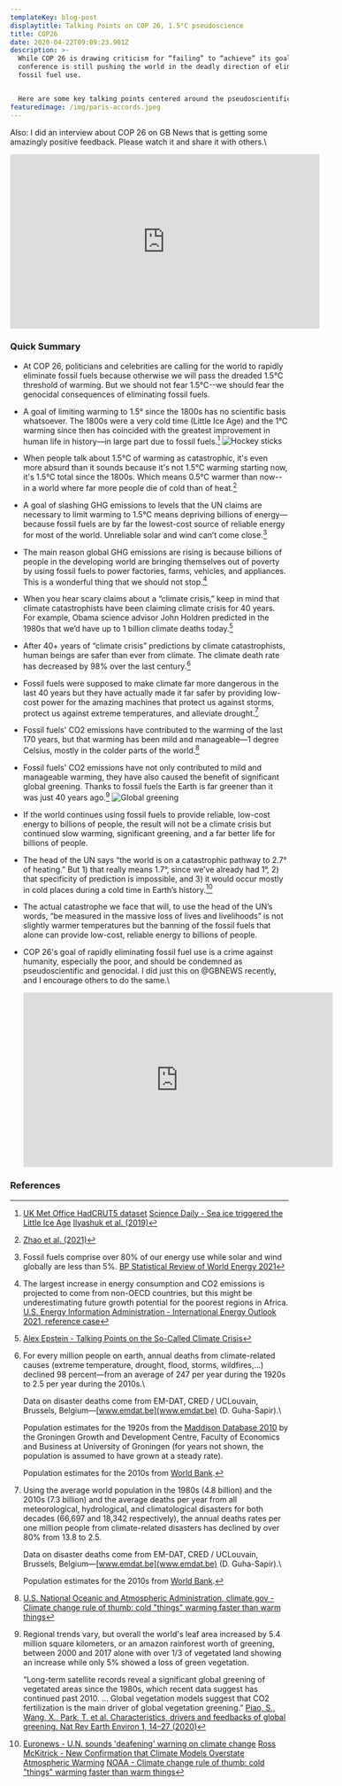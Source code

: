 ```yaml
---
templateKey: blog-post
displaytitle: Talking Points on COP 26, 1.5°C pseudoscience
title: COP26
date: 2020-04-22T09:09:23.901Z
description: >-
  While COP 26 is drawing criticism for “failing” to “achieve” its goals, this
  conference is still pushing the world in the deadly direction of eliminating
  fossil fuel use.


  Here are some key talking points centered around the pseudoscientific 1.5°C threshold of warming that is used to justify so much destruction.
featuredimage: /img/paris-accords.jpeg
---
```

Also: I did an interview about COP 26 on GB News that is getting some amazingly positive feedback. Please watch it and share it with others.\
<iframe width="560" height="315" src="https://www.youtube.com/embed/9dIUYY_Dq4E" title="YouTube video player" frameborder="0" allow="accelerometer; autoplay; clipboard-write; encrypted-media; gyroscope; picture-in-picture" allowfullscreen></iframe>

### Quick Summary

- At COP 26, politicians and celebrities are calling for the world to rapidly eliminate fossil fuels because otherwise we will pass the dreaded 1.5°C threshold of warming.
But we should not fear 1.5°C--we should fear the genocidal consequences of eliminating fossil fuels.

- A goal of limiting warming to 1.5° since the 1800s has no scientific basis whatsoever. The 1800s were a very cold time (Little Ice Age) and the 1°C warming since then has coincided with the greatest improvement in human life in history—in large part due to fossil fuels.[^1]
  ![Hockey sticks](/img/hydrocarbons-and-human-flourishing-hockey-sticks.png)

- When people talk about 1.5°C of warming as catastrophic, it's even more absurd than it sounds because it's not 1.5°C warming starting now, it's 1.5°C total since the 1800s. Which means 0.5°C warmer than now--in a world where far more people die of cold than of heat.[^2]

- A goal of slashing GHG emissions to levels that the UN claims are necessary to limit warming to 1.5°C means depriving billions of energy—because fossil fuels are by far the lowest-cost source of reliable energy for most of the world. Unreliable solar and wind can’t come close.[^3]

- The main reason global GHG emissions are rising is because billions of people in the developing world are bringing themselves out of poverty by using fossil fuels to power factories, farms, vehicles, and appliances. This is a wonderful thing that we should not stop.[^4]

- When you hear scary claims about a “climate crisis,” keep in mind that climate catastrophists have been claiming climate crisis for 40 years. For example, Obama science advisor John Holdren predicted in the 1980s that we’d have up to 1 billion climate deaths today.[^5]

- After 40+ years of “climate crisis” predictions by climate catastrophists, human beings are safer than ever from climate. The climate death rate has decreased by 98% over the last century.[^6]

- Fossil fuels were supposed to make climate far more dangerous in the last 40 years but they have actually made it far safer by providing low-cost power for the amazing machines that protect us against storms, protect us against extreme temperatures, and alleviate drought.[^7]

- Fossil fuels' CO2 emissions have contributed to the warming of the last 170 years, but that warming has been mild and manageable—1 degree Celsius, mostly in the colder parts of the world.[^8]

- Fossil fuels' CO2 emissions have not only contributed to mild and manageable warming, they have also caused the benefit of significant global greening. Thanks to fossil fuels the Earth is far greener than it was just 40 years ago.[^9]
  ![Global greening](/img/change_in_leaf_area.jpg)

- If the world continues using fossil fuels to provide reliable, low-cost energy to billions of people, the result will not be a climate crisis but continued slow warming, significant greening, and a far better life for billions of people.

- The head of the UN says “the world is on a catastrophic pathway to 2.7° of heating.” But 1) that really means 1.7°, since we’ve already had 1°, 2) that specificity of prediction is impossible, and 3) it would occur mostly in cold places during a cold time in Earth’s history.[^10]

- The actual catastrophe we face that will, to use the head of the UN’s words, “be measured in the massive loss of lives and livelihoods” is not slightly warmer temperatures but the banning of the fossil fuels that alone can provide low-cost, reliable energy to billions of people.

- COP 26's goal of rapidly eliminating fossil fuel use is a crime against humanity, especially the poor, and should be condemned as pseudoscientific and genocidal. I did just this on @GBNEWS recently, and I encourage others to do the same.\
  <iframe width="560" height="315" src="https://www.youtube.com/embed/9dIUYY_Dq4E" title="YouTube video player" frameborder="0" allow="accelerometer; autoplay; clipboard-write; encrypted-media; gyroscope; picture-in-picture" allowfullscreen></iframe>

### References

[^1]:
    [UK Met Office HadCRUT5 dataset](https://www.metoffice.gov.uk/hadobs/hadcrut5/)
    [Science Daily - Sea ice triggered the Little Ice Age](https://www.sciencedaily.com/releases/2020/09/200917105354.htm)
    [Ilyashuk et al. (2019)](https://doi.org/10.1007/s00382-018-4555-y)

[^2]: [Zhao et al. (2021)](https://doi.org/10.1016/S2542-5196(21)00081-4)

[^3]:
    Fossil fuels comprise over 80% of our energy use while solar and wind globally are less than 5%.
    [BP Statistical Review of World Energy 2021](<>)

[^4]:
    The largest increase in energy consumption and CO2 emissions is projected to come from non-OECD countries, but this might be underestimating future growth potential for the poorest regions in Africa.
    [U.S. Energy Information Administration - International Energy Outlook 2021, reference case](https://www.eia.gov/outlooks/aeo/data/browser/#/?id=10-IEO2021&region=0-0&cases=Reference&start=2010&end=2050&f=A&linechart=~~~~~~~~~~~~~~~~~~~~Reference-d210719.11-10-IEO2021~Reference-d210719.25-10-IEO2021&map=&ctype=linechart&sourcekey=0)

[^5]: [Alex Epstein - Talking Points on the So-Called Climate Crisis](https://energytalkingpoints.com/climate-crisis/)

[^6]:
    For every million people on earth, annual deaths from climate-related causes (extreme temperature, drought, flood, storms, wildfires,…) declined 98 percent—from an average of 247 per year during the 1920s to 2.5 per year during the 2010s.\

    Data on disaster deaths come from EM-DAT, CRED / UCLouvain, Brussels, Belgium—[www.emdat.be](www.emdat.be) (D. Guha-Sapir).\

    Population estimates for the 1920s from the [Maddison Database 2010](https://www.rug.nl/ggdc/historicaldevelopment/maddison/releases/maddison-database-2010) by the Groningen Growth and Development Centre, Faculty of Economics and Business at University of Groningen (for years not shown, the population is assumed to have grown at a steady rate).

    Population estimates for the 2010s from [World Bank](https://data.worldbank.org/indicator/SP.POP.TOTL).

[^7]:
    Using the average world population in the 1980s (4.8 billion) and the 2010s (7.3 billion) and the average deaths per year from all meteorological, hydrological, and climatological disasters for both decades (66,697 and 18,342 respectively), the annual deaths rates per one million people from climate-related disasters has declined by over 80% from 13.8 to 2.5.

    Data on disaster deaths come from EM-DAT, CRED / UCLouvain, Brussels, Belgium—[www.emdat.be](www.emdat.be) (D. Guha-Sapir).\

    Population estimates for the 2010s from [World Bank](https://data.worldbank.org/indicator/SP.POP.TOTL).

[^8]: [U.S. National Oceanic and Atmospheric Administration, climate.gov - Climate change rule of thumb: cold "things" warming faster than warm things](https://www.climate.gov/news-features/blogs/beyond-data/climate-change-rule-thumb-cold-things-warming-faster-warm-things)

[^9]:
    Regional trends vary, but overall the world's leaf area increased by 5.4 million square kilometers, or an amazon rainforest worth of greening, between 2000 and 2017 alone with over 1/3 of vegetated land showing an increase while only 5% showed a loss of green vegetation.

    “Long-term satellite records reveal a significant global greening of vegetated areas since the 1980s, which recent data suggest has continued past 2010.
…
Global vegetation models suggest that CO2 fertilization is the main driver of global vegetation greening.” 
    [Piao, S., Wang, X., Park, T. et al. Characteristics, drivers and feedbacks of global greening. Nat Rev Earth Environ 1, 14–27 (2020)](https://doi.org/10.1038/s43017-019-0001-x)

[^10]:
    [Euronews - U.N. sounds 'deafening' warning on climate change](https://www.euronews.com/2021/08/09/us-climate-change-ipcc-report)
    [Ross McKitrick - New Confirmation that Climate Models Overstate Atmospheric Warming](https://judithcurry.com/2021/08/17/new-confirmation-that-climate-models-overstate-atmospheric-warming-2/)
    [NOAA - Climate change rule of thumb: cold "things" warming faster than warm things](https://www.climate.gov/news-features/blogs/beyond-data/climate-change-rule-thumb-cold-things-warming-faster-warm-things)